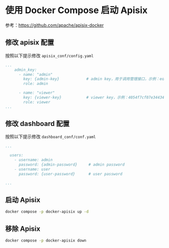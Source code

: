 # 使用 Docker Compose 启动 Apisix

参考：<https://github.com/apache/apisix-docker>

## 修改 apisix 配置

按照以下提示修改 `apisix_conf/config.yaml`

``` yaml
...
    admin_key:
      - name: "admin"
        key: {admin-key}            # admin key，用于调用管理接口，示例：edd1c9f034335f136f87ad84b625c8f1
        role: admin                 

      - name: "viewer"
        key: {viewer-key}           # viewer key，示例：4054f7cf07e344346cd3f287985e76a2
        role: viewer
...
```

## 修改 dashboard 配置

按照以下提示修改 `dashboard_conf/conf.yaml`

``` yaml
...

  users:               
    - username: admin  
      password: {admin-password}     # admin password
    - username: user
      password: {user-password}      # user password

...
```

## 启动 Apisix

``` bash
docker compose -p docker-apisix up -d
```
## 移除 Apisix

``` bash
docker compose -p docker-apisix down
```
